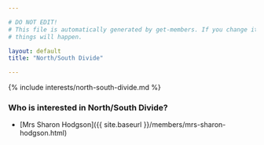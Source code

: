 ```yaml
---

# DO NOT EDIT!
# This file is automatically generated by get-members. If you change it, bad
# things will happen.

layout: default
title: "North/South Divide"

---
```


{% include interests/north-south-divide.md %}

### Who is interested in North/South Divide?


* [Mrs Sharon Hodgson]({{ site.baseurl }}/members/mrs-sharon-hodgson.html)
